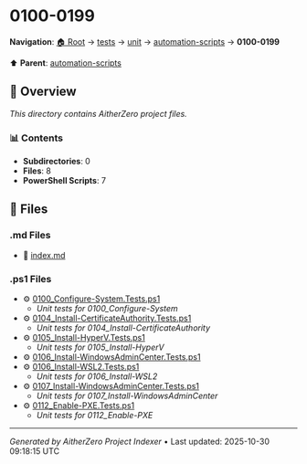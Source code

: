 # 0100-0199

**Navigation**: [🏠 Root](../../../../index.md) → [tests](../../../index.md) → [unit](../../index.md) → [automation-scripts](../index.md) → **0100-0199**

⬆️ **Parent**: [automation-scripts](../index.md)

## 📖 Overview

*This directory contains AitherZero project files.*

### 📊 Contents

- **Subdirectories**: 0
- **Files**: 8
- **PowerShell Scripts**: 7

## 📄 Files

### .md Files

- 📝 [index.md](./index.md)

### .ps1 Files

- ⚙️ [0100_Configure-System.Tests.ps1](./0100_Configure-System.Tests.ps1)
  - *Unit tests for 0100_Configure-System*
- ⚙️ [0104_Install-CertificateAuthority.Tests.ps1](./0104_Install-CertificateAuthority.Tests.ps1)
  - *Unit tests for 0104_Install-CertificateAuthority*
- ⚙️ [0105_Install-HyperV.Tests.ps1](./0105_Install-HyperV.Tests.ps1)
  - *Unit tests for 0105_Install-HyperV*
- ⚙️ [0106_Install-WindowsAdminCenter.Tests.ps1](./0106_Install-WindowsAdminCenter.Tests.ps1)
- ⚙️ [0106_Install-WSL2.Tests.ps1](./0106_Install-WSL2.Tests.ps1)
  - *Unit tests for 0106_Install-WSL2*
- ⚙️ [0107_Install-WindowsAdminCenter.Tests.ps1](./0107_Install-WindowsAdminCenter.Tests.ps1)
  - *Unit tests for 0107_Install-WindowsAdminCenter*
- ⚙️ [0112_Enable-PXE.Tests.ps1](./0112_Enable-PXE.Tests.ps1)
  - *Unit tests for 0112_Enable-PXE*

---

*Generated by AitherZero Project Indexer* • Last updated: 2025-10-30 09:18:15 UTC


